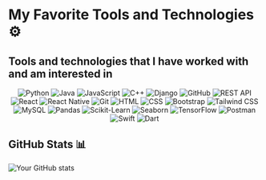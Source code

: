 # My Favorite Tools and Technologies ⚙️

## Tools and technologies that I have worked with and am interested in

<p align="center">
  <img src="https://img.shields.io/badge/-Python-3776AB?logo=python&logoColor=white&style=for-the-badge" alt="Python">
  <img src="https://img.shields.io/badge/-Java-007396?logo=java&logoColor=white&style=for-the-badge" alt="Java">
  <img src="https://img.shields.io/badge/-JavaScript-F7DF1E?logo=javascript&logoColor=black&style=for-the-badge" alt="JavaScript">
  <img src="https://img.shields.io/badge/-C++-00599C?logo=c%2B%2B&logoColor=white&style=for-the-badge" alt="C++">
  <img src="https://img.shields.io/badge/-Django-092E20?logo=django&logoColor=white&style=for-the-badge" alt="Django">
  <img src="https://img.shields.io/badge/-GitHub-181717?logo=github&logoColor=white&style=for-the-badge" alt="GitHub">
  <img src="https://img.shields.io/badge/-REST%20API-009639?logo=api&logoColor=white&style=for-the-badge" alt="REST API">
  <img src="https://img.shields.io/badge/-React-61DAFB?logo=react&logoColor=black&style=for-the-badge" alt="React">
  <img src="https://img.shields.io/badge/-React%20Native-61DAFB?logo=react&logoColor=black&style=for-the-badge" alt="React Native">
  <img src="https://img.shields.io/badge/-Git-F05032?logo=git&logoColor=white&style=for-the-badge" alt="Git">
  <img src="https://img.shields.io/badge/-HTML-E34F26?logo=html5&logoColor=white&style=for-the-badge" alt="HTML">
  <img src="https://img.shields.io/badge/-CSS-1572B6?logo=css3&logoColor=white&style=for-the-badge" alt="CSS">
  <img src="https://img.shields.io/badge/-Bootstrap-7952B3?logo=bootstrap&logoColor=white&style=for-the-badge" alt="Bootstrap">
  <img src="https://img.shields.io/badge/-Tailwind%20CSS-06B6D4?logo=tailwindcss&logoColor=white&style=for-the-badge" alt="Tailwind CSS">
  <img src="https://img.shields.io/badge/-MySQL-4479A1?logo=mysql&logoColor=white&style=for-the-badge" alt="MySQL">
  <img src="https://img.shields.io/badge/-Pandas-150458?logo=pandas&logoColor=white&style=for-the-badge" alt="Pandas">
  <img src="https://img.shields.io/badge/-Scikit--Learn-F7931E?logo=scikit-learn&logoColor=white&style=for-the-badge" alt="Scikit-Learn">
  <img src="https://img.shields.io/badge/-Seaborn-3776AB?logo=seaborn&logoColor=white&style=for-the-badge" alt="Seaborn">
  <img src="https://img.shields.io/badge/-TensorFlow-FF6F00?logo=tensorflow&logoColor=white&style=for-the-badge" alt="TensorFlow">
  <img src="https://img.shields.io/badge/-Postman-FF6C37?logo=postman&logoColor=white&style=for-the-badge" alt="Postman">
  <img src="https://img.shields.io/badge/-Swift-FA7343?logo=swift&logoColor=white&style=for-the-badge" alt="Swift">
  <img src="https://img.shields.io/badge/-Dart-0175C2?logo=dart&logoColor=white&style=for-the-badge" alt="Dart">
</p>

## GitHub Stats 📊

![Your GitHub stats](https://github-readme-stats.vercel.app/api?username=yourusername&show_icons=true&theme=radical)
